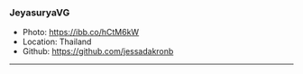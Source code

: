 ### JeyasuryaVG
- Photo: https://ibb.co/hCtM6kW
- Location: Thailand
- Github: https://github.com/jessadakronb
***
